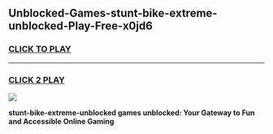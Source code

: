 
## Unblocked-Games-stunt-bike-extreme-unblocked-Play-Free-x0jd6
<h3>
<a href="https://premium76.site?title=stunt-bike-extreme-unblocked&ref=10A">CLICK TO PLAY</a></h3>
<hr>

<h3>
<a href="https://premium76.site?title=stunt-bike-extreme-unblocked&ref=10A">CLICK 2 PLAY</a>
  
</h3>

<a href="https://premium76.site?title=stunt-bike-extreme-unblocked&ref=10A"><img src="https://clearcache.store/games.png"></a>


**stunt-bike-extreme-unblocked games unblocked: Your Gateway to Fun and Accessible Online Gaming**
